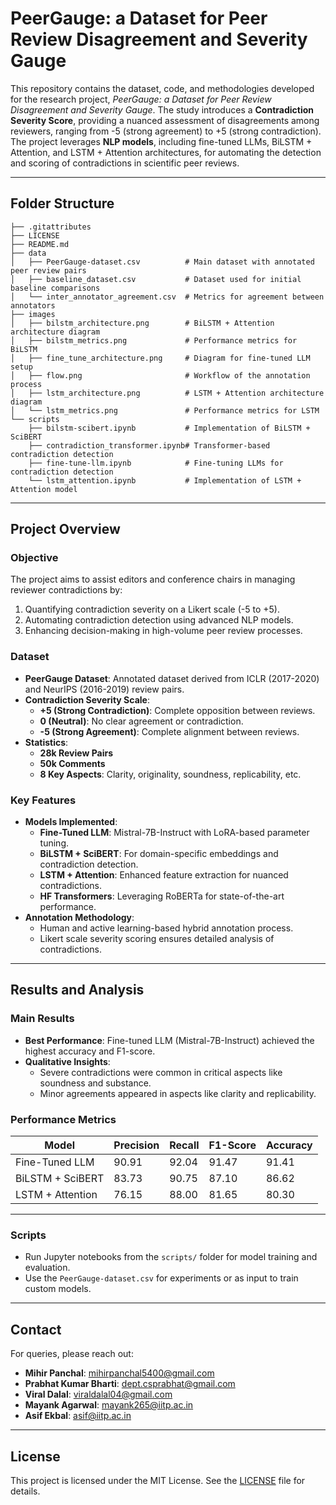 # **PeerGauge: a Dataset for Peer Review Disagreement and Severity Gauge**

This repository contains the dataset, code, and methodologies developed for the research project, *PeerGauge: a Dataset for Peer Review Disagreement and Severity Gauge*. The study introduces a **Contradiction Severity Score**, providing a nuanced assessment of disagreements among reviewers, ranging from -5 (strong agreement) to +5 (strong contradiction). The project leverages **NLP models**, including fine-tuned LLMs, BiLSTM + Attention, and LSTM + Attention architectures, for automating the detection and scoring of contradictions in scientific peer reviews.

---

## **Folder Structure**

```plaintext
├── .gitattributes
├── LICENSE
├── README.md
├── data
│   ├── PeerGauge-dataset.csv          # Main dataset with annotated peer review pairs
│   ├── baseline_dataset.csv           # Dataset used for initial baseline comparisons
│   └── inter_annotator_agreement.csv  # Metrics for agreement between annotators
├── images
│   ├── bilstm_architecture.png        # BiLSTM + Attention architecture diagram
│   ├── bilstm_metrics.png             # Performance metrics for BiLSTM
│   ├── fine_tune_architecture.png     # Diagram for fine-tuned LLM setup
│   ├── flow.png                       # Workflow of the annotation process
│   ├── lstm_architecture.png          # LSTM + Attention architecture diagram
│   └── lstm_metrics.png               # Performance metrics for LSTM
└── scripts
    ├── bilstm-scibert.ipynb           # Implementation of BiLSTM + SciBERT
    ├── contradiction_transformer.ipynb# Transformer-based contradiction detection
    ├── fine-tune-llm.ipynb            # Fine-tuning LLMs for contradiction detection
    └── lstm_attention.ipynb           # Implementation of LSTM + Attention model
```

---

## **Project Overview**

### **Objective**
The project aims to assist editors and conference chairs in managing reviewer contradictions by:
1. Quantifying contradiction severity on a Likert scale (-5 to +5).
2. Automating contradiction detection using advanced NLP models.
3. Enhancing decision-making in high-volume peer review processes.

### **Dataset**
- **PeerGauge Dataset**: Annotated dataset derived from ICLR (2017-2020) and NeurIPS (2016-2019) review pairs.
- **Contradiction Severity Scale**:
  - **+5 (Strong Contradiction)**: Complete opposition between reviews.
  - **0 (Neutral)**: No clear agreement or contradiction.
  - **-5 (Strong Agreement)**: Complete alignment between reviews.
- **Statistics**:
  - **28k Review Pairs**
  - **50k Comments**
  - **8 Key Aspects**: Clarity, originality, soundness, replicability, etc.

### **Key Features**
- **Models Implemented**:
  - **Fine-Tuned LLM**: Mistral-7B-Instruct with LoRA-based parameter tuning.
  - **BiLSTM + SciBERT**: For domain-specific embeddings and contradiction detection.
  - **LSTM + Attention**: Enhanced feature extraction for nuanced contradictions.
  - **HF Transformers**: Leveraging RoBERTa for state-of-the-art performance.
- **Annotation Methodology**:
  - Human and active learning-based hybrid annotation process.
  - Likert scale severity scoring ensures detailed analysis of contradictions.

---

## **Results and Analysis**

### **Main Results**
- **Best Performance**: Fine-tuned LLM (Mistral-7B-Instruct) achieved the highest accuracy and F1-score.
- **Qualitative Insights**:
  - Severe contradictions were common in critical aspects like soundness and substance.
  - Minor agreements appeared in aspects like clarity and replicability.

### **Performance Metrics**

| Model                  | Precision | Recall | F1-Score | Accuracy |
|------------------------|-----------|--------|----------|----------|
| Fine-Tuned LLM         | 90.91     | 92.04  | 91.47    | 91.41    |
| BiLSTM + SciBERT       | 83.73     | 90.75  | 87.10    | 86.62    |
| LSTM + Attention       | 76.15     | 88.00  | 81.65    | 80.30    |

---

### **Scripts**
- Run Jupyter notebooks from the `scripts/` folder for model training and evaluation.
- Use the `PeerGauge-dataset.csv` for experiments or as input to train custom models.

---

## **Contact**

For queries, please reach out:
- **Mihir Panchal**: [mihirpanchal5400@gmail.com](mailto:mihirpanchal5400@gmail.com)
- **Prabhat Kumar Bharti**: [dept.csprabhat@gmail.com](mailto:dept.csprabhat@gmail.com)
- **Viral Dalal**: [viraldalal04@gmail.com](mailto:viraldalal04@gmail.com)
- **Mayank Agarwal**: [mayank265@iitp.ac.in](mailto:mayank265@iitp.ac.in)
- **Asif Ekbal**: [asif@iitp.ac.in](mailto:asif@iitp.ac.in)

---

## **License**
This project is licensed under the MIT License. See the [LICENSE](./LICENSE) file for details.
